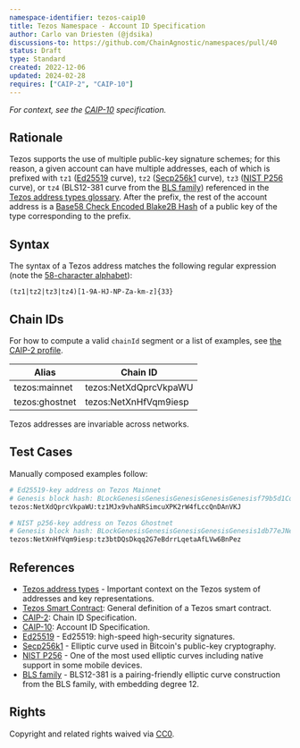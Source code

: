 ```yaml
---
namespace-identifier: tezos-caip10
title: Tezos Namespace - Account ID Specification
author: Carlo van Driesten (@jdsika)
discussions-to: https://github.com/ChainAgnostic/namespaces/pull/40
status: Draft
type: Standard
created: 2022-12-06
updated: 2024-02-28
requires: ["CAIP-2", "CAIP-10"]
---
```


*For context, see the [CAIP-10][] specification.*

## Rationale

Tezos supports the use of multiple public-key signature schemes; for this reason, a given account can have multiple addresses, each of which is prefixed with `tz1` ([Ed25519][] curve), `tz2` ([Secp256k1][] curve), `tz3` ([NIST P256][] curve), or `tz4` (BLS12-381 curve from the [BLS family][]) referenced in the [Tezos address types glossary][].
After the prefix, the rest of the account address is a [Base58 Check Encoded Blake2B Hash][] of a public key of the type corresponding to the prefix.

## Syntax

The syntax of a Tezos address matches the following regular expression (note the [58-character alphabet][base58]):

`(tz1|tz2|tz3|tz4)[1-9A-HJ-NP-Za-km-z]{33}`

## Chain IDs

For how to compute a valid `chainId` segment or a list of examples, see [the CAIP-2 profile](./caip2.md).

| Alias          | Chain ID                         |
| -------------- | -------------------------------- |
| tezos:mainnet  | tezos:NetXdQprcVkpaWU            |
| tezos:ghostnet | tezos:NetXnHfVqm9iesp            |

Tezos addresses are invariable across networks.

## Test Cases

Manually composed examples follow:

```bash
# Ed25519-key address on Tezos Mainnet
# Genesis block hash: BLockGenesisGenesisGenesisGenesisGenesisf79b5d1CoW2
tezos:NetXdQprcVkpaWU:tz1MJx9vhaNRSimcuXPK2rW4fLccQnDAnVKJ

# NIST p256-key address on Tezos Ghostnet
# Genesis block hash: BLockGenesisGenesisGenesisGenesisGenesis1db77eJNeJ9
tezos:NetXnHfVqm9iesp:tz3btDQsDkqq2G7eBdrrLqetaAfLVw6BnPez
```

## References

- [Tezos address types][] - Important context on the Tezos system of addresses and key representations.
- [Tezos Smart Contract][]: General definition of a Tezos smart contract.
- [CAIP-2][]: Chain ID Specification.
- [CAIP-10][]: Account ID Specification.
- [Ed25519][] - Ed25519: high-speed high-security signatures.
- [Secp256k1][] - Elliptic curve used in Bitcoin's public-key cryptography.
- [NIST P256][] - One of the most used elliptic curves including native support in some mobile devices.
- [BLS family][] - BLS12-381 is a pairing-friendly elliptic curve construction from the BLS family, with embedding degree 12.

[Tezos address types]: https://tezos.gitlab.io/introduction/howtouse.html#implicit-accounts-and-smart-contracts
[Tezos address types glossary]: https://tezos.gitlab.io/active/glossary.html#implicit-account
[Tezos Smart Contract]: https://opentezos.com/tezos-basics/smart-contracts#general-definition-of-a-tezos-smart-contract
[CAIP-2]: https://chainagnostic.org/CAIPs/caip-2
[CAIP-10]: https://chainagnostic.org/CAIPs/caip-10
[Base58]: https://datatracker.ietf.org/doc/html/draft-msporny-base58-03
[Ed25519]: https://ed25519.cr.yp.to/
[Secp256k1]: https://en.bitcoin.it/wiki/Secp256k1
[NIST P256]: https://csrc.nist.gov/csrc/media/events/workshop-on-elliptic-curve-cryptography-standards/documents/papers/session6-adalier-mehmet.pdf
[BLS family]: https://eprint.iacr.org/2002/088
[Base58 Check Encoded Blake2B Hash]: https://gitlab.com/tezos/tezos/-/blob/5bb8fd589cc8777f44c795b71acf3e0a5dcac06f/src/lib_crypto/blake2B.ml

## Rights

Copyright and related rights waived via [CC0](https://creativecommons.org/publicdomain/zero/1.0/).
